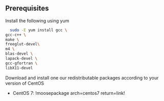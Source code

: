 ## Prerequisites

Install the following using yum

```bash
  sudo -E yum install gcc \
gcc-c++ \
make \
freeglut-devel\
m4 \
blas-devel \
lapack-devel \
gcc-gfortran \
libX11-devel
```

Download and install one our redistributable packages according to your version of CentOS

  * CentOS 7: !moosepackage arch=centos7 return=link!
